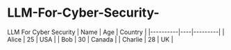 # LLM-For-Cyber-Security-
LLM For Cyber Security 
| Name     | Age | Country  |
|----------|----|---------|
| Alice    | 25 | USA     |
| Bob      | 30 | Canada  |
| Charlie  | 28 | UK      |
